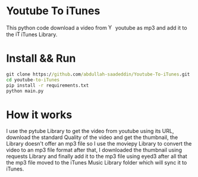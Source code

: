 # Youtube To iTunes

This python code download a video from <img width="15"  src="https://www.flaticon.com/svg/vstatic/svg/1384/1384060.svg?token=exp=1616389880~hmac=eda5618335e207f5fdfd92dd4cd5de15" alt="Youtube free icon" /> youtube as mp3 and add it to the <img width="15" src ="https://www.flaticon.com/svg/vstatic/svg/1384/1384061.svg?token=exp=1616390009~hmac=73b8207a5c51db1e1981bb5dbf468a8a" alt="iTunes"/>iTunes Library.

# Install && Run

```cmd
git clone https://github.com/abdullah-saadeddin/Youtube-To-iTunes.git
cd youtube-to-iTunes
pip install -r requirements.txt
python main.py
```

# How it works

I use the pytube Library to get the video from youtube using its URL, download the standard Quality of the video and get the thumbnail, the Library doesn't offer an mp3 file so I use the moviepy Library to convert the video to an mp3 file format after that, I downloaded the thumbnail using requests Library and finally add it to the mp3 file using eyed3 after all that the mp3 file moved to the iTunes Music Library folder which will sync it to iTunes.
